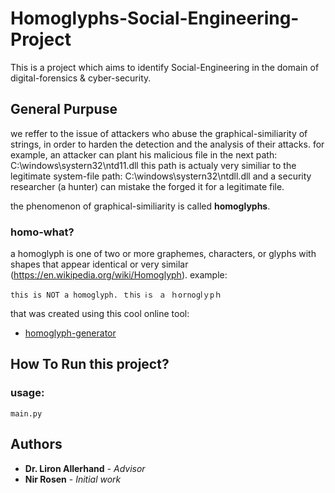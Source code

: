 # Homoglyphs-Social-Engineering-Project
This is a project which aims to identify Social-Engineering in the domain of digital-forensics & cyber-security.

## General Purpuse
we reffer to the issue of attackers who abuse the graphical-similiarity of strings, in order to harden the detection and the analysis of their attacks. 
for example, an attacker can plant his malicious file in the next path:
C:\windows\systern32\ntd11.dll
this path is actualy very similiar to the legitimate system-file path:
C:\windows\systern32\ntdll.dll
and a security researcher (a hunter) can mistake the forged it for a legitimate file.

the phenomenon of graphical-similiarity is called **homoglyphs**.

### homo-what?
a homoglyph is one of two or more graphemes, characters, or glyphs with shapes that appear identical or very similar (https://en.wikipedia.org/wiki/Homoglyph).
example: 
```
this is NOT a homoglyph. ｔһⅰѕ Ꭵｓ ａ ｈоrnοɡⅼｙрｈ
```
that was created using this cool online tool:
* [homoglyph-generator](https://www.irongeek.com/homoglyph-attack-generator.php)

## How To Run this project?
### usage: 
```
main.py
```

## Authors

* **Dr. Liron Allerhand** - *Advisor*
* **Nir Rosen** - *Initial work*
